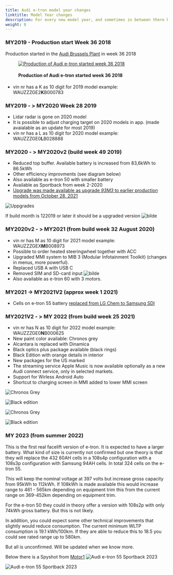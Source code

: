 ```yaml
---
title: Audi e-tron model year changes
linktitle: Model Year changes
description: For every new model year, and sometimes in between there have been done updates to the Audi e-tron. Here you find the details on the different updates.
weight: 8
---
```

<!-- markdownlint-disable MD033 -->
### MY2019 - Production start Week 36 2018

Production started in the [Audi Brussels Plant](https://www.google.com/maps/place/Audi+Brussels/@50.8106698,4.3148004,730m/data=!3m1!1e3!4m5!3m4!1s0x0:0x603fdd7e2d943989!8m2!3d50.8113307!4d4.3149064) in week 36 2018

<figure>
    <a href="production.jpg">
        <img src="productions.jpg" alt="Production of Audi e-tron started week 36 2018" title="Production of Audi e-tron started week 36 2018">
    </a>
    <figcaption><h4>Production of Audi e-tron started week 36 2018</h4></figcaption>
</figure>

- vin nr has a K as 10 digit for 2019 model example: WAUZZZGE2**K**B000783

### MY2019 - > MY2020 Week 28 2019

- Lidar radar is gone on 2020 model
- It is possible to adjust charging target on 2020 models in app. (made avaialable as an update for most 2019)
- vin nr has a L as 10 digit for 2020 model example:  WAUZZZGE0**L**B028888

### MY2020 - > MY2020v2 (build week 49 2019)

- Reduced top buffer. Available battery is increased from 83,6kWh to 86.5kWh
- Other efficiency improvments (see diagram below)
- Also available as e-tron 50 with smaller battery
- Available as Sportback from week 2-2020
- [Upgrade was made available as upgrade *93M3* to earlier production models from October 28. 2021](https://www.audi-mediacenter.com/en/press-releases/increased-range-for-audi-e-tron-55-quattrosoftware-update-for-20192020-model-years-14346)

![Uppgrades](my2020v2.jpg "Upgrades to e-tron 55 from week 49-2019 and how they affect range")


If build month is 122019 or later it should be a upgraded version
![bilde](https://user-images.githubusercontent.com/59776765/114271439-a64b3400-9a11-11eb-9e5e-0cae5310ef28.png)

### MY2020v2 - > MY2021 (from build week 32 August 2020)

- vin nr has M as 10 digit for 2021 model example: WAUZZZGEX**M**B008973
- Possible to order heated steeringwheel together with ACC
- Upgraded MMI system to MIB 3 (Modular Infotainment Toolkit) (changes in menus, more powerful).
- Replaced USB A with USB C
- Removed SIM and SD-card input
![bilde](https://user-images.githubusercontent.com/59776765/103356641-9be3da80-4ab1-11eb-9248-411935d983ad.png)
- Also available as e-tron 60 with 3 motors.

### MY2021 -> MY2021V2 (approx week 1 2021)
  
- Cells on e-tron 55 battery [replaced from LG Chem to Samsung SDI](../drivetrain/battery/)

### MY2021V2 - > MY 2022 (from build week 25 2021)

- vin nr has N as 10 digit for 2022 model example: WAUZZZGE0**N**B000625
- New paint color available: Chronos grey
- Alcantara is replaced with Dinamica
- Black optics plus package available (black rings)
- Black Edition with orange details in interior
- New packages for the US marked
- The streaming service Apple Music is now available optionally as a new Audi connect service, only in selected markets.
- Support for Wirless Android Auto
- Shortcut to charging screen in MMI added to lower MMI screen

![Chronos Grey](chronosgrey.jpg "New color for 2022 - Chronos Grey")

![Black edition](blackedition.jpg "Black edition with orange interior details")

![Chronos Grey](chronosgrey2.jpg "New color for 2022 - Chronos Grey")

![Black edition](blackedition2.jpg "Black edition with orange interior details")

### MY 2023 (from summer 2022)

This is the first real facelift version of e-tron. It is expected to have a larger battery. What kind of size is currently not confirmed but one theory is that
they will replace the 432 60AH cells in a 108s4p configuration with a 108s3p configuration with Samsung 94AH cells. In total 324 cells on the e-tron 55.

This will keep the nominal voltage at 397 volts but increase gross capacity from 95kWh to 112kWh.  If 108kWh is made available this would increase range
to 461 - 565km depending on equipment trim this from the current range on 369-452km depending on equipment trim.

For the e-tron 50 they could in theory offer a version with 108s2p with only 74kWh gross battery. But this is not likely.

In addition, you could expect some other technical improvements that slightly would reduce consumption. The current minimum WLTP consumption is 19.1 kWh/100km.
If they are able to reduce this to 18.5 you could see rated range up to 580km.

But all is unconfirmed. Will be updated when we know more.

Below there is a Spyshot from [Motor1](https://www.motor1.com/news/538895/audi-e-tron-sportback-spied)
![Audi e-tron 55 Sportback 2023](2023spyshot.jpg "Audi e-tron 55 Sportback 2023")

![Audi e-tron 55 Sportback 2023](2023spyshot2.jpg "Audi e-tron 55 Sportback 2023")
